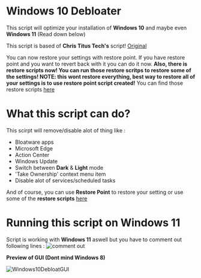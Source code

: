 # Windows 10 Debloater

This script will optimize your installation of **Windows 10** and maybe even **Windows 11** (Read down below)

This script is based of **Chris Titus Tech's** script! [Original](https://github.com/ChrisTitusTech/win10script)



You can now restore your settings with restore point. If you have restore point and you want to revert back with it you can do it now. **Also, there is restore scripts now! You can run those restore scritps to restore some of the settings! NOTE: this wont restore everything, best way to restore all of your settings is to use restore point script created!** You can find those restore scripts [here](https://github.com/teeotsa/windows-10-debloat/tree/main/restoreScripts)


# What this script can do?

This scirpt will remove/disable alot of thing like : 

- Bloatware apps
- Microsoft Edge
- Action Center
- Windows Update
- Switch between **Dark** & **Light** mode
- 'Take Ownership' context menu item
- Disable alot of services/scheduled tasks

And of course, you can use **Restore Point** to restore your setting or use some of the **restore scripts** [here](https://github.com/teeotsa/windows-10-debloat/tree/main/restoreScripts)

# Running this script on Windows 11

Script is working with **Windows 11** aswell but you have to comment out following lines : 
![comment out](https://user-images.githubusercontent.com/78772453/131884458-0b623b2e-999b-4b72-9831-6a19530d12f0.PNG)


**Preview of GUI (Dont mind Windows 8)**

![Windows10DebloatGUI](https://user-images.githubusercontent.com/78772453/132985395-977644fd-b326-480c-94c7-a313e99b7121.PNG)


